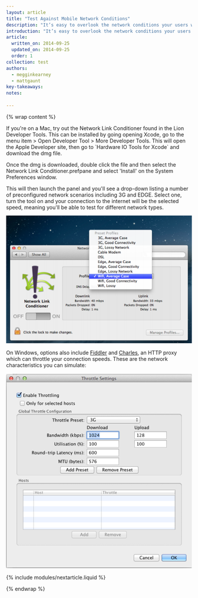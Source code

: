 ```yaml
---
layout: article
title: "Test Against Mobile Network Conditions"
description: "It’s easy to overlook the network conditions your users will face on mobile. Use tools to emulate different network conditions and your users will thank you."
introduction: "It’s easy to overlook the network conditions your users will face on mobile. Use tools to emulate different network conditions and your users will thank you."
article:
  written_on: 2014-09-25
  updated_on: 2014-09-25
  order: 1
collection: test
authors:
  - megginkearney
  - mattgaunt
key-takeaways:
notes:

---
```

{% wrap content %}

If you're on a Mac, try out the Network Link Conditioner found in the Lion
Developer Tools.
This can be installed by going opening Xcode, go to the menu item &gt; Open
Developer Tool &gt; More Developer Tools. This will open the Apple Developer
site, then go to \`Hardware IO Tools for Xcode\` and download the dmg file.

Once the dmg is downloaded, double click the file and then select the Network
Link Conditioner.prefpane and select 'Install' on the System Preferences window.

This will then launch the panel and you'll see a drop-down listing a number of
preconfigured network scenarios including 3G and EDGE. Select one, turn the tool
on and your connection to the internet will be the selected speed, meaning
you'll be able to test for different network types.

<img src="imgs/network-panel.png" alt="OS X Network Panel" />

On Windows, options also include [Fiddler](http://www.telerik.com/fiddler) and
[Charles](http://www.charlesproxy.com/), an HTTP proxy which can throttle your
connection speeds. These are the network characteristics you can simulate:

<img src="imgs/throttling.png" alt="Throttling for other platforms" />

{% include modules/nextarticle.liquid %}

{% endwrap %}
